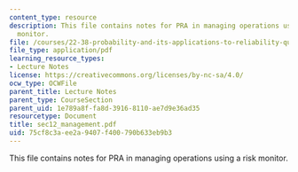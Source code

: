 ```yaml
---
content_type: resource
description: This file contains notes for PRA in managing operations using a risk
  monitor.
file: /courses/22-38-probability-and-its-applications-to-reliability-quality-control-and-risk-assessment-fall-2005/75cf8c3aee2a9407f400790b633eb9b3_sec12_management.pdf
file_type: application/pdf
learning_resource_types:
- Lecture Notes
license: https://creativecommons.org/licenses/by-nc-sa/4.0/
ocw_type: OCWFile
parent_title: Lecture Notes
parent_type: CourseSection
parent_uid: 1e789a8f-fa8d-3916-8110-ae7d9e36ad35
resourcetype: Document
title: sec12_management.pdf
uid: 75cf8c3a-ee2a-9407-f400-790b633eb9b3
---
```

This file contains notes for PRA in managing operations using a risk monitor.